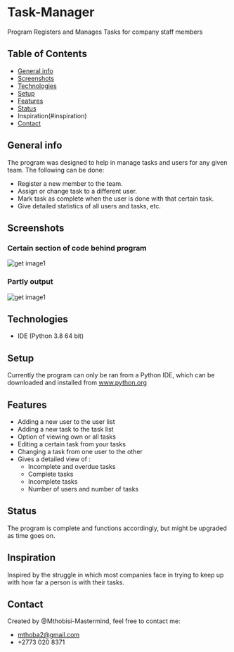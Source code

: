 # Task-Manager
Program Registers and Manages Tasks for company staff members 

## Table of Contents
* [General info](#general-info)
* [Screenshots](#screenshots)
* [Technologies](#technologies)
* [Setup](#setup)
* [Features](#features)
* [Status](#status)
* Inspiration(#inspiration)
* [Contact](#contact)

## General info
The program was designed to help in manage tasks and users for any given team. The following can be done:
* Register a new member to the team.
* Assign or change task to a different user.
* Mark task as complete when the user is done with that certain task.
* Give detailed statistics of all users and tasks, etc.

## Screenshots
### Certain section of code behind program
![get image1](https://github.com/Mthobisi-Mastermind/Screenshots/blob/master/Screenshot%202020-04-04%2012.23.12.png)

### Partly output
![get image1](https://github.com/Mthobisi-Mastermind/Screenshots/blob/master/Screenshot%202020-04-04%2012.24.08.png)

## Technologies
* IDE (Python 3.8 64 bit)

## Setup
Currently the program can only be ran from a Python IDE, which can be downloaded and installed from www.python.org

## Features
* Adding a new user to the user list
* Adding a new task to the task list
* Option of viewing own or all tasks
* Editing a certain task from your tasks
* Changing a task from one user to the other
* Gives a detailed view of :
  * Incomplete and overdue tasks
  * Complete tasks
  * Incomplete tasks
  * Number of users and number of tasks
  
## Status
The program is complete and functions accordingly, but might be upgraded as time goes on.

## Inspiration
Inspired by the struggle in which most companies face in trying to keep up with how far a person is with their tasks.

## Contact
Created by @Mthobisi-Mastermind, feel free to contact me:
* mthoba2@gmail.com
* +2773 020 8371
